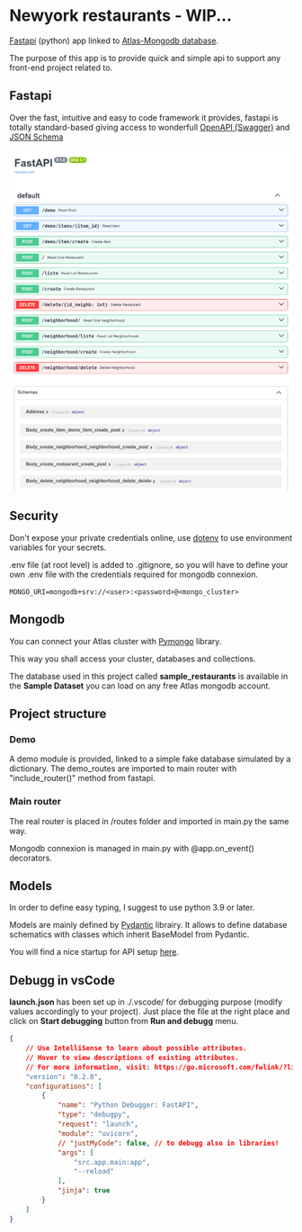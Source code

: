 # Newyork restaurants - WIP...

[Fastapi](https://fastapi.tiangolo.com/) (python) app linked to [Atlas-Mongodb database](https://www.mongodb.com/).

The purpose of this app is to provide quick and simple api to support any front-end project related to.

## Fastapi

Over the fast, intuitive and easy to code framework it provides, fastapi is totally standard-based giving access to wonderfull [OpenAPI (Swagger)](https://github.com/OAI/OpenAPI-Specification) and [JSON Schema](https://json-schema.org/)

![swagger](./assets/swagger.png)

## Security

Don't expose your private credentials online, use [dotenv](https://pypi.org/project/python-dotenv/) to use environment variables for your secrets.

.env file (at root level) is added to .gitignore, so you will have to define your own .env file with the credentials required for mongodb connexion.

```env
MONGO_URI=mongodb+srv://<user>:<password>@<mongo_cluster>
```

## Mongodb

You can connect your Atlas cluster with [Pymongo](https://www.mongodb.com/docs/drivers/pymongo/) library.

This way you shall access your cluster, databases and collections.

The database used in this project called **sample_restaurants** is available in the **Sample Dataset** you can load on any free Atlas mongodb account.

## Project structure

### Demo

A demo module is provided, linked to a simple fake database simulated by a dictionary.
The demo_routes are imported to main router with "include_router()" method from fastapi.

### Main router

The real router is placed in /routes folder and imported in main.py the same way.

Mongodb connexion is managed in main.py with @app.on_event() decorators.

## Models

In order to define easy typing, I suggest to use python 3.9 or later.

Models are mainly defined by [Pydantic](https://docs.pydantic.dev/) librairy.
It allows to define database schematics with classes which inherit BaseModel from Pydantic.

You will find a nice startup for API setup [here](https://www.mongodb.com/languages/python/pymongo-tutorial).

## Debugg in vsCode

**launch.json** has been set up in ./.vscode/ for debugging purpose (modify values accordingly to your project). Just place the file at the right place and click on **Start debugging** button from **Run and debugg** menu.

```json
{
    // Use IntelliSense to learn about possible attributes.
    // Hover to view descriptions of existing attributes.
    // For more information, visit: https://go.microsoft.com/fwlink/?linkid=830387
    "version": "0.2.0",
    "configurations": [
        {
            "name": "Python Debugger: FastAPI",
            "type": "debugpy",
            "request": "launch",
            "module": "uvicorn",
            // "justMyCode": false, // to debugg also in libraries!
            "args": [
                "src.app.main:app",
                "--reload"
            ],
            "jinja": true
        }
    ]
}
```